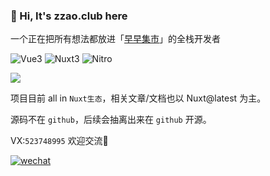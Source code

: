 ### 👋 Hi, It's zzao.club here

一个正在把所有想法都放进「[早早集市](https://zzao.club)」的全栈开发者

![Vue3](https://img.shields.io/badge/-Vue3.js-4FC08D?style=flat-square&logo=Vue.js&logoColor=ffffff)
![Nuxt3](https://img.shields.io/badge/-Nuxt3.js-4FC08D?style=flat-square&logo=Nuxt.js&logoColor=ffffff)
![Nitro](https://img.shields.io/badge/-Nitro.js-4FC08D?style=flat-square&logo=Nuxt.js&logoColor=ffffff)

![](https://github-readme-stats.vercel.app/api?username=aatrooox&show_icons=true&theme=tokyonight)

项目目前 all in `Nuxt生态`，相关文章/文档也以 Nuxt@latest 为主。

源码不在 `github`，后续会抽离出来在 `github` 开源。

VX:`523748995` 欢迎交流👏

<a href="https://mp.weixin.qq.com/s/A8wHxE5Q2jl6Su_7QA6f-A" target="_blank">
<img src=https://img.shields.io/badge/wechat-%2324292e.svg?&style=for-the-badge&logo=wechat&logoColor=white alt=wechat style="margin-bottom: 5px;" />
</a>

<!--

![Code Time](http://img.shields.io/badge/Code%20Time-578%20hrs%2036%20mins-blue)

![Profile Views](http://img.shields.io/badge/Profile%20Views-15-blue)

![Top Langs](https://github-readme-stats.vercel.app/api/top-langs/?username=zzdaddy&layout=compact&theme=tokyonight) 
 
 -->


<!--
**zzdaddy/zzdaddy** is a ✨ _special_ ✨ repository because its `README.md` (this file) appears on your GitHub profile.

Here are some ideas to get you started:

- 🔭 I’m currently working on ...
- 🌱 I’m currently learning ...
- 👯 I’m looking to collaborate on ...
- 🤔 I’m looking for help with ...
- 💬 Ask me about ...
- 📫 How to reach me: ...
- 😄 Pronouns: ...
- ⚡ Fun fact: ...
-->
